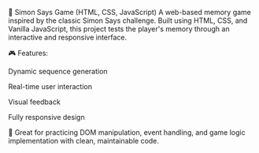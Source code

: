 🧠 Simon Says Game (HTML, CSS, JavaScript)
A web-based memory game inspired by the classic Simon Says challenge. Built using HTML, CSS, and Vanilla JavaScript, this project tests the player's memory through an interactive and responsive interface.

🎮 Features:

Dynamic sequence generation

Real-time user interaction

Visual feedback

Fully responsive design

🚀 Great for practicing DOM manipulation, event handling, and game logic implementation with clean, maintainable code.
